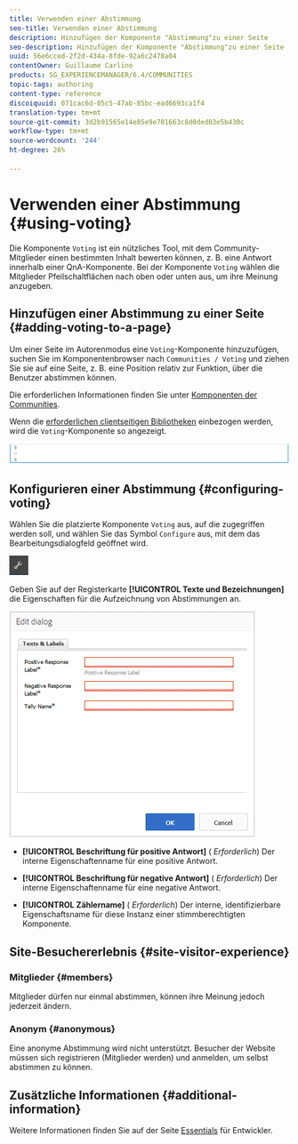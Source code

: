 ```yaml
---
title: Verwenden einer Abstimmung
seo-title: Verwenden einer Abstimmung
description: Hinzufügen der Komponente "Abstimmung"zu einer Seite
seo-description: Hinzufügen der Komponente "Abstimmung"zu einer Seite
uuid: 56e6cced-2f2d-434a-8fde-92a6c2478a04
contentOwner: Guillaume Carlino
products: SG_EXPERIENCEMANAGER/6.4/COMMUNITIES
topic-tags: authoring
content-type: reference
discoiquuid: 071cac6d-05c5-47ab-85bc-ead6693ca1f4
translation-type: tm+mt
source-git-commit: 3d2b91565e14e85e9e701663c8d0ded03e5b430c
workflow-type: tm+mt
source-wordcount: '244'
ht-degree: 26%

---
```



# Verwenden einer Abstimmung {#using-voting}

Die Komponente `Voting` ist ein nützliches Tool, mit dem Community-Mitglieder einen bestimmten Inhalt bewerten können, z. B. eine Antwort innerhalb einer QnA-Komponente. Bei der Komponente `Voting` wählen die Mitglieder Pfeilschaltflächen nach oben oder unten aus, um ihre Meinung anzugeben.

## Hinzufügen einer Abstimmung zu einer Seite {#adding-voting-to-a-page}

Um einer Seite im Autorenmodus eine `Voting`-Komponente hinzuzufügen, suchen Sie im Komponentenbrowser nach `Communities / Voting` und ziehen Sie sie auf eine Seite, z. B. eine Position relativ zur Funktion, über die Benutzer abstimmen können.

Die erforderlichen Informationen finden Sie unter [Komponenten der Communities](basics.md).

Wenn die [erforderlichen clientseitigen Bibliotheken](essentials-voting.md#essentials-for-client-side) einbezogen werden, wird die `Voting`-Komponente so angezeigt.

![chlimage_1-307](assets/chlimage_1-307.png)

## Konfigurieren einer Abstimmung {#configuring-voting}

Wählen Sie die platzierte Komponente `Voting` aus, auf die zugegriffen werden soll, und wählen Sie das Symbol `Configure` aus, mit dem das Bearbeitungsdialogfeld geöffnet wird.

![chlimage_1-308](assets/chlimage_1-308.png)

Geben Sie auf der Registerkarte **[!UICONTROL Texte und Bezeichnungen]** die Eigenschaften für die Aufzeichnung von Abstimmungen an.

![chlimage_1-309](assets/chlimage_1-309.png)

* **[!UICONTROL Beschriftung für positive Antwort]**
(
*Erforderlich*) Der interne Eigenschaftenname für eine positive Antwort.

* **[!UICONTROL Beschriftung für negative Antwort]**
(
*Erforderlich*) Der interne Eigenschaftenname für eine negative Antwort.

* **[!UICONTROL Zählername]**
(
*Erforderlich*) Der interne, identifizierbare Eigenschaftsname für diese Instanz einer stimmberechtigten Komponente.

## Site-Besuchererlebnis {#site-visitor-experience}

### Mitglieder {#members}

Mitglieder dürfen nur einmal abstimmen, können ihre Meinung jedoch jederzeit ändern.

### Anonym {#anonymous}

Eine anonyme Abstimmung wird nicht unterstützt. Besucher der Website müssen sich registrieren (Mitglieder werden) und anmelden, um selbst abstimmen zu können.

## Zusätzliche Informationen {#additional-information}

Weitere Informationen finden Sie auf der Seite [Essentials](essentials-voting.md) für Entwickler.
